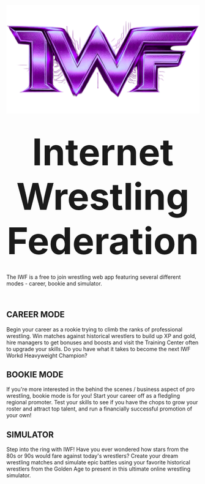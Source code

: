 ![Internet Wrestling Federation](public/media/images/logo-9.png)
# <p align="center"><span style="font-size: 96px;">Internet Wrestling Federation</span></p>

The IWF is a free to join wrestling web app featuring several different modes - career, bookie and simulator.

<p><br></p>

## CAREER MODE
Begin your career as a rookie trying to climb the ranks of professional wrestling. Win matches against historical wrestlers to build up XP and gold, hire managers to get bonuses and boosts and visit the Training Center often to upgrade your skills. Do you have what it takes to become the next IWF Workd Heavyweight Champion?

## BOOKIE MODE
If you're more interested in the behind the scenes / business aspect of pro wrestling, bookie mode is for you! Start your career off as a fledgling regional promoter. Test your skills to see if you have the chops to grow your roster and attract top talent, and run a financially successful promotion of your own!

## SIMULATOR
Step into the ring with IWF! Have you ever wondered how stars from the 80s or 90s would fare against today's wrestlers? Create your dream wrestling matches and simulate epic battles using your favorite historical wrestlers from the Golden Age to present in this ultimate online wrestling simulator.

<script data-name="BMC-Widget" data-cfasync="false" src="https://cdnjs.buymeacoffee.com/1.0.0/widget.prod.min.js" data-id="andrewrout" data-description="Support me on Buy me a coffee!" data-message="" data-color="#BD5FFF" data-position="Right" data-x_margin="18" data-y_margin="18"></script>
